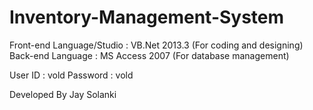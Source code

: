 # Inventory-Management-System

Front-end Language/Studio		:	VB.Net 2013.3	(For coding and designing)
Back-end Language			      :	MS Access 2007	(For database management)

User ID   : vold
Password  : vold

Developed By
  Jay Solanki

